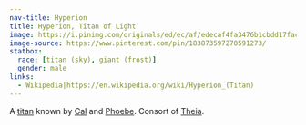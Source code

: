 ```yaml
---
nav-title: Hyperion
title: Hyperion, Titan of Light
image: https://i.pinimg.com/originals/ed/ec/af/edecaf4fa3476b1cbdd17fac0f47c6a2.jpg
image-source: https://www.pinterest.com/pin/183873597270591273/
statbox:
  race: [titan (sky), giant (frost)]
  gender: male
links:
  - Wikipedia|https://en.wikipedia.org/wiki/Hyperion_(Titan)
---
```


A [titan](../creatures/titans) known by [Cal](../dossiers/cal) and [Phoebe](../dossiers/phoebe). Consort of [Theia](theia).
